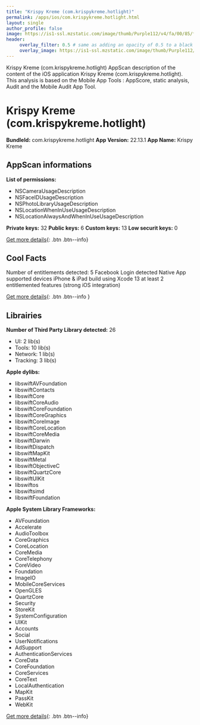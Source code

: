 ```yaml
---
title: "Krispy Kreme (com.krispykreme.hotlight)"
permalink: /apps/ios/com.krispykreme.hotlight.html
layout: single
author_profile: false
image: https://is1-ssl.mzstatic.com/image/thumb/Purple112/v4/fa/00/85/fa008558-62da-d1a6-7856-66d2e07fb57c/AppIcon-0-0-1x_U007emarketing-0-0-0-7-0-0-sRGB-0-0-0-GLES2_U002c0-512MB-85-220-0-0.png/512x512bb.jpg
header: 
     overlay_filter: 0.5 # same as adding an opacity of 0.5 to a black background
     overlay_image: https://is1-ssl.mzstatic.com/image/thumb/Purple112/v4/fa/00/85/fa008558-62da-d1a6-7856-66d2e07fb57c/AppIcon-0-0-1x_U007emarketing-0-0-0-7-0-0-sRGB-0-0-0-GLES2_U002c0-512MB-85-220-0-0.png/512x512bb.jpg
---
```

Krispy Kreme (com.krispykreme.hotlight) AppScan description of the content of the iOS application Krispy Kreme (com.krispykreme.hotlight). This analysis is based on the Mobile App Tools : AppScore, static analysis, Audit and the Mobile Audit App Tool.

# Krispy Kreme (com.krispykreme.hotlight)

**BundleId:** com.krispykreme.hotlight
**App Version:** 22.13.1
**App Name:** Krispy Kreme


## AppScan informations 

**List of permissions:** 
- NSCameraUsageDescription
- NSFaceIDUsageDescription
- NSPhotoLibraryUsageDescription
- NSLocationWhenInUseUsageDescription
- NSLocationAlwaysAndWhenInUseUsageDescription
  
  
**Private keys:** 32
**Public keys:** 6
**Custom keys:** 13
**Low securit keys:** 0
  
[Get more details](/pricing.html){: .btn .btn--info}

## Cool Facts

Number of entitlements detected: 5
Facebook Login detected
Native App
supported devices iPhone & iPad
build using Xcode 13
at least 2 entitlemented features (strong iOS integration)
  
[Get more details](/pricing.html){: .btn .btn--info }

## Librairies 
**Number of Third Party Library detected:** 26
- UI: 2 lib(s)
- Tools: 10 lib(s)
- Network: 1 lib(s)
- Tracking: 3 lib(s)


**Apple dylibs:**
- libswiftAVFoundation
- libswiftContacts
- libswiftCore
- libswiftCoreAudio
- libswiftCoreFoundation
- libswiftCoreGraphics
- libswiftCoreImage
- libswiftCoreLocation
- libswiftCoreMedia
- libswiftDarwin
- libswiftDispatch
- libswiftMapKit
- libswiftMetal
- libswiftObjectiveC
- libswiftQuartzCore
- libswiftUIKit
- libswiftos
- libswiftsimd
- libswiftFoundation


**Apple System Library Frameworks:**
- AVFoundation
- Accelerate
- AudioToolbox
- CoreGraphics
- CoreLocation
- CoreMedia
- CoreTelephony
- CoreVideo
- Foundation
- ImageIO
- MobileCoreServices
- OpenGLES
- QuartzCore
- Security
- StoreKit
- SystemConfiguration
- UIKit
- Accounts
- Social
- UserNotifications
- AdSupport
- AuthenticationServices
- CoreData
- CoreFoundation
- CoreServices
- CoreText
- LocalAuthentication
- MapKit
- PassKit
- WebKit


  
[Get more details](/pricing.html){: .btn .btn--info}

